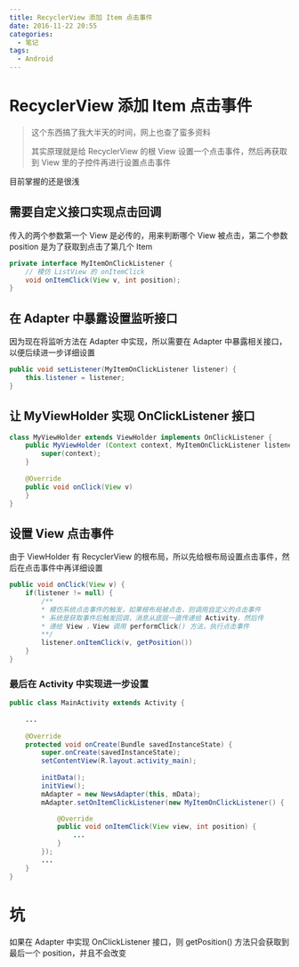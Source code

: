 ```yaml
---
title: RecyclerView 添加 Item 点击事件
date: 2016-11-22 20:55
categories:
  - 笔记
tags:
  - Android
---
```


# RecyclerView 添加 Item 点击事件

> 这个东西搞了我大半天的时间，网上也查了蛮多资料
>
> 其实原理就是给 RecyclerView 的根 View 设置一个点击事件，然后再获取到 View 里的子控件再进行设置点击事件

目前掌握的还是很浅

<!-- more -->

## 需要自定义接口实现点击回调

传入的两个参数第一个 View 是必传的，用来判断哪个 View 被点击，第二个参数 position 是为了获取到点击了第几个 Item

```java
private interface MyItemOnClickListener {
	// 模仿 ListView 的 onItemClick
	void onItemClick(View v, int position);
}
```

## 在 Adapter 中暴露设置监听接口

因为现在将监听方法在 Adapter 中实现，所以需要在 Adapter 中暴露相关接口，以便后续进一步详细设置

```java
public void setListener(MyItemOnClickListener listener) {
	this.listener = listener;
}
```

## 让 MyViewHolder 实现 OnClickListener 接口

```java
class MyViewHolder extends ViewHolder implements OnClickListener {
	public MyViewHolder (Context context, MyItemOnClickListener listener) {
       	super(context);
	}
  
	@Override
 	public void onClick(View v) 
 	}
}
```

## 设置 View 点击事件

由于 ViewHolder 有 RecyclerView 的根布局，所以先给根布局设置点击事件，然后在点击事件中再详细设置

```java
public void onClick(View v) {
	if(listener != null) {
    	/**
        * 模仿系统点击事件的触发，如果根布局被点击，则调用自定义的点击事件
        * 系统是获取事件后触发回调，消息从底层一直传递给 Activity，然后传
        * 递给 View ，View 调用 performClick() 方法，执行点击事件
        **/
    	listener.onItemClick(v, getPosition())
	}
}
```

### 最后在 Activity 中实现进一步设置

```java
public class MainActivity extends Activity {
  
	...
      
	@Override
    protected void onCreate(Bundle savedInstanceState) {
        super.onCreate(savedInstanceState);
        setContentView(R.layout.activity_main);
        
        initData();
		initView();
      	mAdapter = new NewsAdapter(this, mData);
		mAdapter.setOnItemClickListener(new MyItemOnClickListener() {

			@Override
			public void onItemClick(View view, int position) {
				...
			}
		});
    	...
    }
}
```



# 坑

如果在 Adapter 中实现 OnClickListener 接口，则 getPosition() 方法只会获取到最后一个 position，并且不会改变